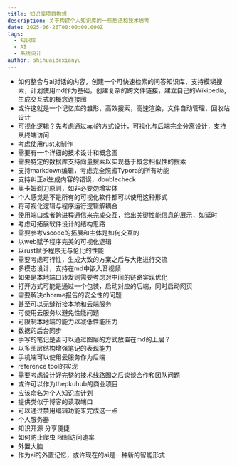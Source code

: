 ```yaml
---
title: 知识库项目构想
description: 关于构建个人知识库的一些想法和技术思考
date: 2025-06-26T00:00:00.000Z
tags:
  - 知识库
  - AI
  - 系统设计
author: shihuaidexianyu
---
```


- 如何整合与ai对话的内容，创建一个可快速检索的问答知识库，支持模糊搜索，计划使用md作为基础，创建复杂的跨文件链接，建立自己的Wikipedia,生成交互式的概念连接图
- 或许这就是一个记忆库的雏形，高效搜索，高速渲染，文件自动管理，回收站设计
- 可视化逻辑？先考虑通过api的方式设计，可视化与后端完全分离设计，支持从终端访问
- 考虑使用rust来制作
- 需要有一个详细的技术设计和概念图
- 需要特定的数据库支持向量搜索以实现基于概念相似性的搜索
- 支持markdown编辑，考虑完全照搬Typora的所有功能
- 支持纠正ai生成内容的错误，doublecheck
- 奥卡姆剃刀原则，如非必要勿增实体
- 个人感觉是不是所有的可视化软件都可以使用这种形式
- 将可视化逻辑与程序运行逻辑解耦合
- 使用端口或者跨进程通信来完成交互，给出关键性能信息的展示，如延时
- 考虑可拓展软件设计的结构思路
- 需要参考vscode的拓展和主体是如何交互的
- 以web赋予程序完美的可视化逻辑
- 以rust赋予程序无与伦比的性能
- 需要考虑可行性，生成大致的方案之后与大佬进行交流
- 多模态设计，支持在md中嵌入音视频
- 如果是本地端口转发则需要考虑对中间的链路实现优化
- 打开方式可能是通过一个包装，启动对应的后端，同时启动网页
- 需要解决chorme报告的安全性的问题
- 甚至可以无缝衔接本地和云端服务
- 可使用云服务以避免性能问题
- 可限制本地端的能力以减低性能压力
- 数据的后台同步
- 手写的笔记是否可以通过图层的方式放置在md的上层？
- 以多图层结构增强笔记的表现能力
- 手机端可以使用云服务作为后端
- reference tool的实现
- 需要考虑设计好完整的技术线路图之后谈谈合作和团队问题
- 或许可以作为thepkuhub的商业项目
- 应该命名为个人知识库计划
- 提供类似于博客的读取端口
- 可以通过禁用编辑功能来完成这一点
- 个人服务器
- 知识开源 分享便捷
- 如何防止爬虫 限制访问速率
- 外置大脑
- 作为ai的外置记忆，或许现在的ai是一种新的智能形式

